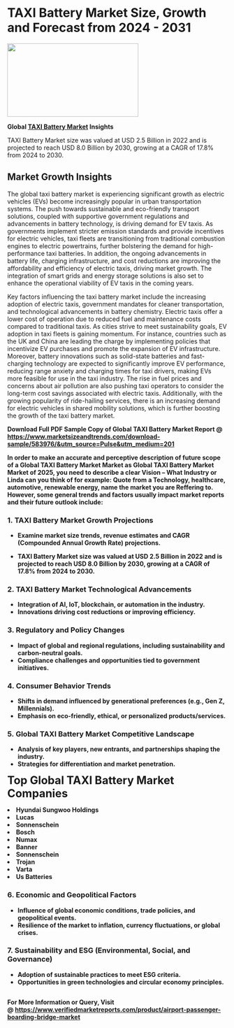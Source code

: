 <H1>TAXI Battery Market Size, Growth and Forecast from 2024 - 2031</H1><img class="aligncenter size-medium wp-image-584254" src="https://thirdeyenews.in/wp-content/uploads/2024/09/Global-Market-Research-300x168.jpeg" alt="" width="300" height="168" /><p><strong>Global&nbsp;<a href="https://www.marketsizeandtrends.com/download-sample/583976/&amp;utm_source=Pulse&amp;utm_medium=201">TAXI Battery Market</a> Insights</strong></p><p>TAXI Battery Market size was valued at USD 2.5 Billion in 2022 and is projected to reach USD 8.0 Billion by 2030, growing at a CAGR of 17.8% from 2024 to 2030.</p><p><h2>Market Growth Insights</h2> <p>The global taxi battery market is experiencing significant growth as electric vehicles (EVs) become increasingly popular in urban transportation systems. The push towards sustainable and eco-friendly transport solutions, coupled with supportive government regulations and advancements in battery technology, is driving demand for EV taxis. As governments implement stricter emission standards and provide incentives for electric vehicles, taxi fleets are transitioning from traditional combustion engines to electric powertrains, further bolstering the demand for high-performance taxi batteries. In addition, the ongoing advancements in battery life, charging infrastructure, and cost reductions are improving the affordability and efficiency of electric taxis, driving market growth. The integration of smart grids and energy storage solutions is also set to enhance the operational viability of EV taxis in the coming years.</p> <p><strong></strong></p> <p>Key factors influencing the taxi battery market include the increasing adoption of electric taxis, government mandates for cleaner transportation, and technological advancements in battery chemistry. Electric taxis offer a lower cost of operation due to reduced fuel and maintenance costs compared to traditional taxis. As cities strive to meet sustainability goals, EV adoption in taxi fleets is gaining momentum. For instance, countries such as the UK and China are leading the charge by implementing policies that incentivize EV purchases and promote the expansion of EV infrastructure. Moreover, battery innovations such as solid-state batteries and fast-charging technology are expected to significantly improve EV performance, reducing range anxiety and charging times for taxi drivers, making EVs more feasible for use in the taxi industry. The rise in fuel prices and concerns about air pollution are also pushing taxi operators to consider the long-term cost savings associated with electric taxis. Additionally, with the growing popularity of ride-hailing services, there is an increasing demand for electric vehicles in shared mobility solutions, which is further boosting the growth of the taxi battery market. <p><strong></p><p><span class=""><strong>Download Full PDF Sample Copy of Global TAXI Battery Market Report</strong> @ <a href="https://www.marketsizeandtrends.com/download-sample/583976/&amp;utm_source=Pulse&amp;utm_medium=201" target="_blank">https://www.marketsizeandtrends.com/download-sample/583976/&amp;utm_source=Pulse&amp;utm_medium=201</a></span></p><p>In order to make an accurate and perceptive description of future scope of a Global&nbsp;TAXI Battery Market Market as Global&nbsp;TAXI Battery Market Market of 2025, you need to describe a clear Vision &ndash; What Industry or Linda can you think of for example: Quote from a Technology, healthcare, automotive, renewable energy, name the market you are Reffering to. However, some general trends and factors usually impact market reports and their future outlook include:</p><h3>1.&nbsp;<strong>TAXI Battery Market Growth Projections</strong></h3><ul><li>Examine market size trends, revenue estimates and CAGR (Compounded Annual Growth Rate) projections.</li><li><p>TAXI Battery Market size was valued at USD 2.5 Billion in 2022 and is projected to reach USD 8.0 Billion by 2030, growing at a CAGR of 17.8% from 2024 to 2030.</p></li></ul><h3>2.&nbsp;<strong>TAXI Battery Market Technological Advancements</strong></h3><ul><li>Integration of AI, IoT, blockchain, or automation in the industry.</li><li>Innovations driving cost reductions or improving efficiency.</li></ul><h3>3.&nbsp;<strong>Regulatory and Policy Changes</strong></h3><ul><li>Impact of global and regional regulations, including sustainability and carbon-neutral goals.</li><li>Compliance challenges and opportunities tied to government initiatives.</li></ul><h3>4.&nbsp;<strong>Consumer Behavior Trends</strong></h3><ul><li>Shifts in demand influenced by generational preferences (e.g., Gen Z, Millennials).</li><li>Emphasis on eco-friendly, ethical, or personalized products/services.</li></ul><h3>5.&nbsp;<strong>Global TAXI Battery Market Competitive Landscape</strong></h3><ul><li>Analysis of key players, new entrants, and partnerships shaping the industry.</li><li>Strategies for differentiation and market penetration.</li></ul><p data-pm-slice="1 1 []"><span style="color: inherit; font-family: inherit; font-size: 25px;">Top Global TAXI Battery Market Companies</span></p><div class="" data-test-id=""><p><li>Hyundai Sungwoo Holdings</li><li> Lucas</li><li> Sonnenschein</li><li> Bosch</li><li> Numax</li><li> Banner</li><li> Sonnenschein</li><li> Trojan</li><li> Varta</li><li> Us Batteries</li></p></div><h3>6.&nbsp;<strong>Economic and Geopolitical Factors</strong></h3><ul><li>Influence of global economic conditions, trade policies, and geopolitical events.</li><li>Resilience of the market to inflation, currency fluctuations, or global crises.</li></ul><h3>7.&nbsp;<strong>Sustainability and ESG (Environmental, Social, and Governance)</strong></h3><ul><li>Adoption of sustainable practices to meet ESG criteria.</li><li>Opportunities in green technologies and circular economy principles.</li></ul><h2><strong style="font-size: 14px;">For More Information or Query, Visit @&nbsp;</strong><a style="background-color: #ffffff; font-size: 14px;" href="https://www.marketsizeandtrends.com/report/taxi-battery-market/" target="_blank">https://www.verifiedmarketreports.com/product/airport-passenger-boarding-bridge-market</a></h2>

